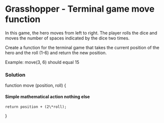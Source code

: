 # Grasshopper - Terminal game move function

In this game, the hero moves from left to right. The player rolls the dice and moves the number of spaces indicated by the dice two times.

Create a function for the terminal game that takes the current position of the hero and the roll (1-6) and return the new position.

Example:
move(3, 6) should equal 15

### Solution

function move (position, roll) {

#### Simple mathematical action nothing else

    return position + (2\*roll);

}
